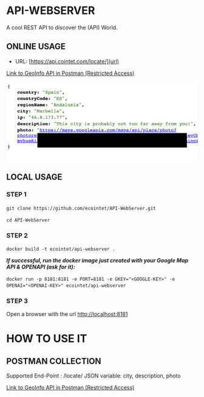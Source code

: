 # API-WEBSERVER
A cool REST API to discover the (API) World.

## ONLINE USAGE
- URL: [https://api.cointet.com/locate/](url)

[Link to GeoInfo API in Postman (Restricted Access)](https://automotive-demo.postman.co/workspace/%5Becointet%5D-My-Workspace~ed5d123d-fd73-4f40-80aa-7fb02f7eeec5/api/54cb8f00-e97e-437d-8b71-ca781883098b)

![image](https://raw.githubusercontent.com/ecointet/API-WebServer/main/api-content/screen-api.png)


## LOCAL USAGE

### STEP 1

`git clone https://github.com/ecointet/API-WebServer.git`

`cd API-WebServer`

### STEP 2

`docker build -t ecointet/api-webserver .`

***If successful, run the docker image just created with your Google Map API & OPENAPI (ask for it):***

`docker run -p 8181:8181 -e PORT=8181 -e GKEY="<GOOGLE-KEY>" -e OPENAI="<OPENAI-KEY>" ecointet/api-webserver`

### STEP 3
Open a browser with the url [http://localhost:8181](url)

# HOW TO USE IT

## POSTMAN COLLECTION
Supported End-Point : /locate/<IP>
JSON variable: city, description, photo

[Link to GeoInfo API in Postman (Restricted Access)](https://automotive-demo.postman.co/workspace/%5Becointet%5D-My-Workspace~ed5d123d-fd73-4f40-80aa-7fb02f7eeec5/api/54cb8f00-e97e-437d-8b71-ca781883098b)
